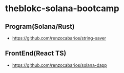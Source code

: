 # theblokc-solana-bootcamp

## Program(Solana/Rust)
- https://github.com/renzocabarios/string-saver

## FrontEnd(React TS)
- https://github.com/renzocabarios/solana-dapp
